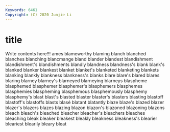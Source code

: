 ```yaml
---
Keywords: 6461
Copyright: (C) 2020 Junjie Li
---
```


# title

Write contents here!!!
ames
blameworthy 
blaming 
blanch 
blanched 
blanches 
blanching 
blancmange 
bland 
blander 
blandest
blandishment 
blandishment's 
blandishments 
blandly 
blandness 
blandness's 
blank 
blank's 
blanked 
blanker
blankest 
blanket 
blanket's 
blanketed 
blanketing 
blankets 
blanking 
blankly 
blankness 
blankness's
blanks 
blare 
blare's 
blared 
blares 
blaring 
blarney 
blarney's 
blarneyed 
blarneying
blarneys 
blaspheme 
blasphemed 
blasphemer 
blasphemer's 
blasphemers 
blasphemes 
blasphemies 
blaspheming 
blasphemous
blasphemously 
blasphemy 
blasphemy's 
blast 
blast's 
blasted 
blaster 
blaster's 
blasters 
blasting
blastoff 
blastoff's 
blastoffs 
blasts 
blasé 
blatant 
blatantly 
blaze 
blaze's 
blazed
blazer 
blazer's 
blazers 
blazes 
blazing 
blazon 
blazon's 
blazoned 
blazoning 
blazons
bleach 
bleach's 
bleached 
bleacher 
bleacher's 
bleachers 
bleaches 
bleaching 
bleak 
bleaker
bleakest 
bleakly 
bleakness 
bleakness's 
blearier 
bleariest 
blearily 
bleary 
bleat 
